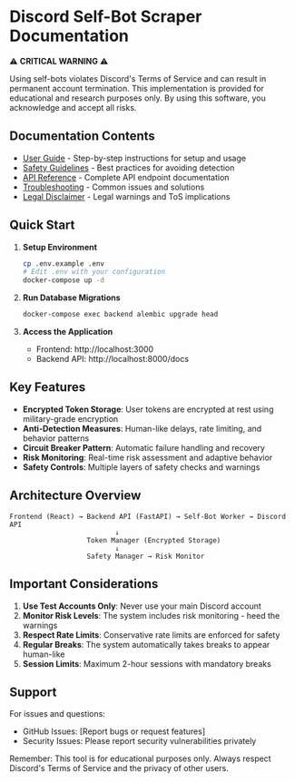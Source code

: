 # Discord Self-Bot Scraper Documentation

⚠️ **CRITICAL WARNING** ⚠️

Using self-bots violates Discord's Terms of Service and can result in permanent account termination. This implementation is provided for educational and research purposes only. By using this software, you acknowledge and accept all risks.

## Documentation Contents

- [User Guide](user-guide.md) - Step-by-step instructions for setup and usage
- [Safety Guidelines](safety-guidelines.md) - Best practices for avoiding detection
- [API Reference](api-reference.md) - Complete API endpoint documentation
- [Troubleshooting](troubleshooting.md) - Common issues and solutions
- [Legal Disclaimer](legal-disclaimer.md) - Legal warnings and ToS implications

## Quick Start

1. **Setup Environment**
   ```bash
   cp .env.example .env
   # Edit .env with your configuration
   docker-compose up -d
   ```

2. **Run Database Migrations**
   ```bash
   docker-compose exec backend alembic upgrade head
   ```

3. **Access the Application**
   - Frontend: http://localhost:3000
   - Backend API: http://localhost:8000/docs

## Key Features

- **Encrypted Token Storage**: User tokens are encrypted at rest using military-grade encryption
- **Anti-Detection Measures**: Human-like delays, rate limiting, and behavior patterns
- **Circuit Breaker Pattern**: Automatic failure handling and recovery
- **Risk Monitoring**: Real-time risk assessment and adaptive behavior
- **Safety Controls**: Multiple layers of safety checks and warnings

## Architecture Overview

```
Frontend (React) → Backend API (FastAPI) → Self-Bot Worker → Discord API
                          ↓
                   Token Manager (Encrypted Storage)
                          ↓
                   Safety Manager → Risk Monitor
```

## Important Considerations

1. **Use Test Accounts Only**: Never use your main Discord account
2. **Monitor Risk Levels**: The system includes risk monitoring - heed the warnings
3. **Respect Rate Limits**: Conservative rate limits are enforced for safety
4. **Regular Breaks**: The system automatically takes breaks to appear human-like
5. **Session Limits**: Maximum 2-hour sessions with mandatory breaks

## Support

For issues and questions:
- GitHub Issues: [Report bugs or request features]
- Security Issues: Please report security vulnerabilities privately

Remember: This tool is for educational purposes only. Always respect Discord's Terms of Service and the privacy of other users.